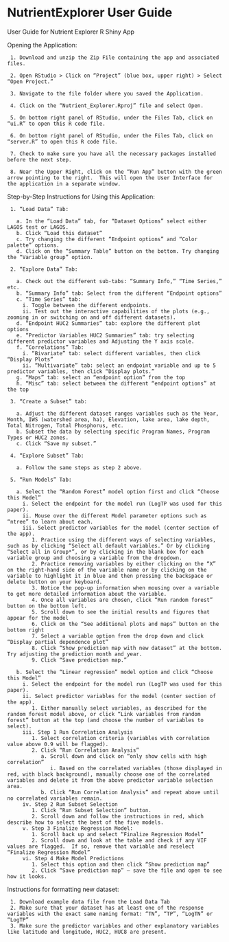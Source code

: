 # NutrientExplorer User Guide

User Guide for Nutrient Explorer R Shiny App

Opening the Application:

     1. Download and unzip the Zip File containing the app and associated files.
     
     2. Open RStudio > Click on “Project” (blue box, upper right) > Select “Open Project.”
     
     3. Navigate to the file folder where you saved the Application.
     
     4. Click on the “Nutrient_Explorer.Rproj” file and select Open.
     
     5. On bottom right panel of RStudio, under the Files Tab, click on “ui.R” to open this R code file.
     
     6. On bottom right panel of RStudio, under the Files Tab, click on “server.R” to open this R code file.
     
     7. Check to make sure you have all the necessary packages installed before the next step.
     
     8. Near the Upper Right, click on the “Run App” button with the green arrow pointing to the right.  This will open the User Interface for the application in a separate window.

Step-by-Step Instructions for Using this Application:

     1. “Load Data” Tab:
     
       a. In the “Load Data” tab, for “Dataset Options” select either LAGOS test or LAGOS. 
       b. Click “Load this dataset”
       c. Try changing the different “Endpoint options” and “Color palette” options. 
       d. Click on the “Summary Table” button on the bottom. Try changing the “Variable group” option.
       
     2. “Explore Data” Tab:
     
       a. Check out the different sub-tabs: “Summary Info,” “Time Series,” etc.
       b. “Summary Info” tab: Select from the different “Endpoint options”
       c. “Time Series” tab: 
         i. Toggle between the different endpoints. 
         ii. Test out the interactive capabilities of the plots (e.g., zooming in or switching on and off different datasets).
       d. “Endpoint HUC2 Summaries” tab: explore the different plot options
       e. “Predictor Variables HUC2 Summaries” tab: try selecting different predictor variables and Adjusting the Y axis scale. 
       f. “Correlations” Tab: 
         i. “Bivariate” tab: select different variables, then click “Display Plots”
         ii. “Multivariate” tab: select an endpoint variable and up to 5 predictor variables, then click “Display plots.”
       g. “Maps” tab: select an “endpoint option” from the top
       h. “Misc” tab: select between the different “endpoint options” at the top
       
     3. “Create a Subset” tab: 
     
       a. Adjust the different dataset ranges variables such as the Year, Month, IWS (watershed area, ha), Elevation, lake area, lake depth, Total Nitrogen, Total Phosphorus, etc.
       b. Subset the data by selecting specific Program Names, Program Types or HUC2 zones.
       c. Click “Save my subset.”
       
     4. “Explore Subset” Tab:
     
       a. Follow the same steps as step 2 above. 
       
     5. “Run Models” Tab: 
     
       a. Select the “Random Forest” model option first and click “Choose this Model”
         i. Select the endpoint for the model run (LogTP was used for this paper). 
         ii. Mouse over the different Model parameter options such as “ntree” to learn about each. 
         iii. Select predictor variables for the model (center section of the app).
            1. Practice using the different ways of selecting variables, such as by clicking “Select all default variables.” Or by clicking “Select all in Group*”, or by clicking in the blank box for each variable group and choosing a variable from the dropdown. 
            2. Practice removing variables by either clicking on the “X” on the right-hand side of the variable name or by clicking on the variable to highlight it in blue and then pressing the backspace or delete button on your keyboard.  
            3. Notice the pop-up information when mousing over a variable to get more detailed information about the variable. 
            4. Once all variables are chosen, click “Run random forest” button on the bottom left. 
            5. Scroll down to see the initial results and figures that appear for the model
            6. Click on the “See additional plots and maps” button on the bottom right
            7. Select a variable option from the drop down and click “Display partial dependence plot”
            8. Click “Show prediction map with new dataset” at the bottom.  Try adjusting the prediction month and year.  
            9. Click “Save prediction map.”
            
       b. Select the “Linear regression” model option and click “Choose this Model”
         i. Select the endpoint for the model run (LogTP was used for this paper). 
         ii. Select predictor variables for the model (center section of the app).
            1. Either manually select variables, as described for the random forest model above, or click “Link variables from random forest” button at the top (and choose the number of variables to select). 
         iii. Step 1 Run Correlation Analysis
            1. Select correlation criteria (variables with correlation value above 0.9 will be flagged). 
            2. Click “Run Correlation Analysis”
               a. Scroll down and click on “only show cells with high correlation”
                  i. Based on the correlated variables (those displayed in red, with black background), manually choose one of the correlated variables and delete it from the above predictor variable selection area. 
               b. Click “Run Correlation Analysis” and repeat above until no correlated variables remain. 
         iv. Step 2 Run Subset Selection
            1. Click “Run Subset Selection” button.
            2. Scroll down and follow the instructions in red, which describe how to select the best of the five models. 
         v. Step 3 Finalize Regression Model:
            1. Scroll back up and select “Finalize Regression Model”
            2. Scroll down and look at the table and check if any VIF values are flagged.  If so, remove that variable and reselect “Finalize Regression Model”
         vi. Step 4 Make Model Predictions 
            1. Select this option and then click “Show prediction map”
            2. Click “Save prediction map” – save the file and open to see how it looks. 

Instructions for formatting new dataset:

     1. Download example data file from the Load Data Tab  
     2. Make sure that your dataset has at least one of the response variables with the exact same naming format: “TN”, “TP”, “LogTN” or “LogTP”
     3. Make sure the predictor variables and other explanatory variables like latitude and longitude, HUC2, HUC8 are present.  
